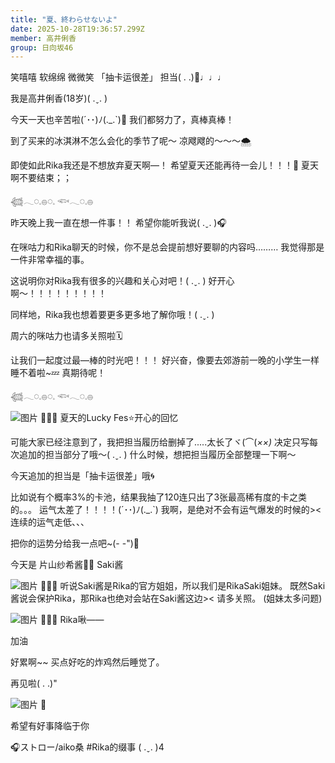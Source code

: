 ```yaml
---
title: "夏、終わらせないよ"
date: 2025-10-28T19:36:57.299Z
member: 高井俐香
group: 日向坂46
---
```


笑嘻嘻 软绵绵 微微笑
「抽卡运很差」
担当(  . .)🎠♩♩♩


我是高井俐香(18岁)( .ˬ. )




今天一天也辛苦啦(´･･)ﾉ(._.`)🍵
我们都努力了，真棒真棒！





到了买来的冰淇淋不怎么会化的季节了呢〜
凉飕飕的〜〜〜🌨️

即使如此Rika我还是不想放弃夏天啊—！
希望夏天还能再待一会儿！！！🌻
夏天啊不要结束；；





𓆉𓂃◌𓈒𓐍◌𓈒 𓆟𓂃◌𓈒𓐍





昨天晚上我一直在想一件事！！
希望你能听我说( .ˬ. )🎧

在咪咕力和Rika聊天的时候，你不是总会提前想好要聊的内容吗………
我觉得那是一件非常幸福的事。

这说明你对Rika我有很多的兴趣和关心对吧！( .ˬ. )
好开心啊〜！！！！！！！！！

同样地，Rika我也想着要更多更多地了解你哦！( .ˬ. )

周六的咪咕力也请多关照啦🗓️

让我们一起度过最—棒的时光吧！！！
好兴奋，像要去郊游前一晚的小学生一样睡不着啦~💤
真期待呢！




𓆉𓂃◌𓈒𓐍◌𓈒 𓆟𓂃◌𓈒𓐍





![图片](https://cdn.hinatazaka46.com/files/14/diary/official/member/moblog/202510/mobYcKJPN.jpg)
📸📸📸
夏天的Lucky Fes⭐️开心的回忆







可能大家已经注意到了，我把担当履历给删掉了.....太长了ヾ(⌒(_××)_
决定只写每次追加的担当部分了哦〜( .ˬ. )
什么时候，想把担当履历全部整理一下啊〜

今天追加的担当是「抽卡运很差」哦🌀

比如说有个概率3%的卡池，结果我抽了120连只出了3张最高稀有度的卡之类的。。。
运气太差了！！！！(´･･)ﾉ(._.`)
我啊，是绝对不会有运气爆发的时候的><
连续的运气走低、、、

把你的运势分给我一点吧~(- -")🔮









今天是
片山纱希酱🐰🩵
Saki酱


![图片](https://cdn.hinatazaka46.com/files/14/diary/official/member/moblog/202510/mobzhgDF4.jpg)
📸📸📸
听说Saki酱是Rika的官方姐姐，所以我们是RikaSaki姐妹。
既然Saki酱说会保护Rika，那Rika也绝对会站在Saki酱这边><
请多关照。
(姐妹太多问题)






![图片](https://cdn.hinatazaka46.com/files/14/diary/official/member/moblog/202510/mobdG24mT.jpg)
📸📸📸
Rika啾——



加油




好累啊~~
买点好吃的炸鸡然后睡觉了。




再见啦(  . .)"



![图片](https://cdn.hinatazaka46.com/files/14/diary/official/member/moblog/202510/mobAeZplh.jpg)
🌻




希望有好事降临于你




🎧ストロー/aiko桑
#Rika的缀事
( .ˬ. )4
